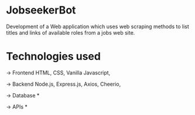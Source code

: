 # JobseekerBot

  Development of a Web application which uses web scraping methods to list titles and links of available roles from a jobs web site.

# Technologies used
  -> Frontend
    HTML,
    CSS,
    Vanilla Javascript,
    
  -> Backend
    Node.js,
    Express.js,
    Axios,
    Cheerio,
    
  -> Database
    *
    
  -> APIs
    *

